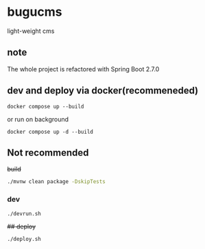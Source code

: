 # bugucms
light-weight cms

## note

The whole project is refactored with Spring Boot 2.7.0

## dev and deploy via docker(recommeneded)

```
docker compose up --build
```

or run on background
```
docker compose up -d --build
```

## Not recommended
~~build~~
```bash
./mvnw clean package -DskipTests
```

### dev
```bash
./devrun.sh
```

~~## deploy~~ 
```bash
./deploy.sh
```



